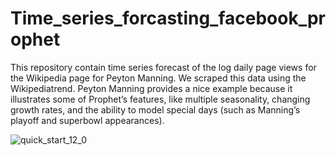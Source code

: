 # Time_series_forcasting_facebook_prophet
This repository contain time series forecast of the log daily page views for the Wikipedia page for Peyton Manning. We scraped this data using the Wikipediatrend. Peyton Manning provides a nice example because it illustrates some of Prophet’s features, like multiple seasonality, changing growth rates, and the ability to model special days (such as Manning’s playoff and superbowl appearances).

![quick_start_12_0](https://user-images.githubusercontent.com/24733068/69397791-acb50f00-0d3b-11ea-80b7-aa4b3b7a8689.png)

